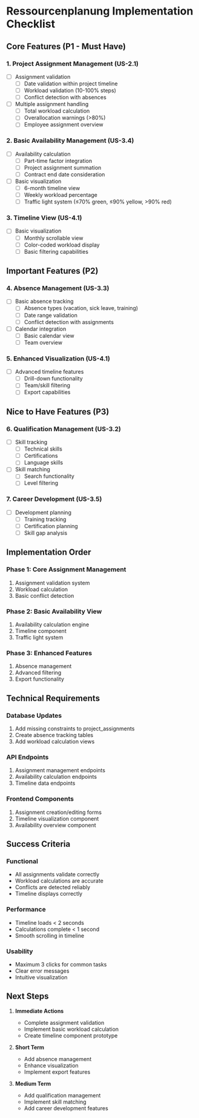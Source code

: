 # Ressourcenplanung Implementation Checklist

## Core Features (P1 - Must Have)

### 1. Project Assignment Management (US-2.1)
- [ ] Assignment validation
  - [ ] Date validation within project timeline
  - [ ] Workload validation (10-100% steps)
  - [ ] Conflict detection with absences
- [ ] Multiple assignment handling
  - [ ] Total workload calculation
  - [ ] Overallocation warnings (>80%)
  - [ ] Employee assignment overview

### 2. Basic Availability Management (US-3.4)
- [ ] Availability calculation
  - [ ] Part-time factor integration
  - [ ] Project assignment summation
  - [ ] Contract end date consideration
- [ ] Basic visualization
  - [ ] 6-month timeline view
  - [ ] Weekly workload percentage
  - [ ] Traffic light system (≤70% green, ≤90% yellow, >90% red)

### 3. Timeline View (US-4.1)
- [ ] Basic visualization
  - [ ] Monthly scrollable view
  - [ ] Color-coded workload display
  - [ ] Basic filtering capabilities

## Important Features (P2)

### 4. Absence Management (US-3.3)
- [ ] Basic absence tracking
  - [ ] Absence types (vacation, sick leave, training)
  - [ ] Date range validation
  - [ ] Conflict detection with assignments
- [ ] Calendar integration
  - [ ] Basic calendar view
  - [ ] Team overview

### 5. Enhanced Visualization (US-4.1)
- [ ] Advanced timeline features
  - [ ] Drill-down functionality
  - [ ] Team/skill filtering
  - [ ] Export capabilities

## Nice to Have Features (P3)

### 6. Qualification Management (US-3.2)
- [ ] Skill tracking
  - [ ] Technical skills
  - [ ] Certifications
  - [ ] Language skills
- [ ] Skill matching
  - [ ] Search functionality
  - [ ] Level filtering

### 7. Career Development (US-3.5)
- [ ] Development planning
  - [ ] Training tracking
  - [ ] Certification planning
  - [ ] Skill gap analysis

## Implementation Order

### Phase 1: Core Assignment Management
1. Assignment validation system
2. Workload calculation
3. Basic conflict detection

### Phase 2: Basic Availability View
1. Availability calculation engine
2. Timeline component
3. Traffic light system

### Phase 3: Enhanced Features
1. Absence management
2. Advanced filtering
3. Export functionality

## Technical Requirements

### Database Updates
1. Add missing constraints to project_assignments
2. Create absence tracking tables
3. Add workload calculation views

### API Endpoints
1. Assignment management endpoints
2. Availability calculation endpoints
3. Timeline data endpoints

### Frontend Components
1. Assignment creation/editing forms
2. Timeline visualization component
3. Availability overview component

## Success Criteria

### Functional
- All assignments validate correctly
- Workload calculations are accurate
- Conflicts are detected reliably
- Timeline displays correctly

### Performance
- Timeline loads < 2 seconds
- Calculations complete < 1 second
- Smooth scrolling in timeline

### Usability
- Maximum 3 clicks for common tasks
- Clear error messages
- Intuitive visualization

## Next Steps

1. **Immediate Actions**
   - Complete assignment validation
   - Implement basic workload calculation
   - Create timeline component prototype

2. **Short Term**
   - Add absence management
   - Enhance visualization
   - Implement export features

3. **Medium Term**
   - Add qualification management
   - Implement skill matching
   - Add career development features
